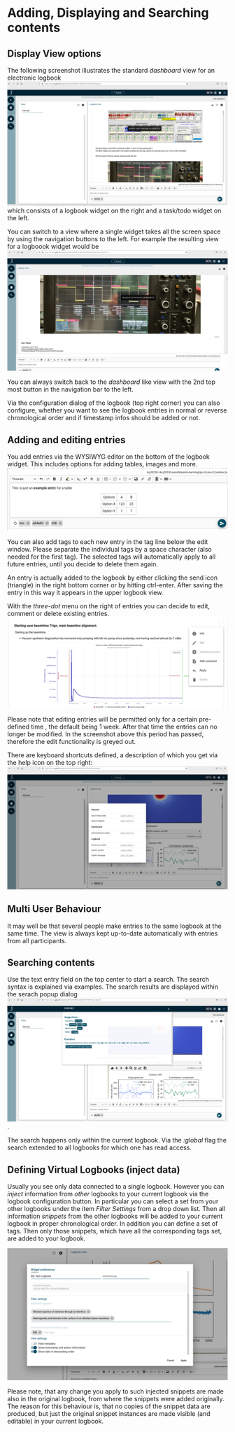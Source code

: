 # Adding, Displaying and Searching contents

## Display View options
The following screenshot illustrates the standard *dashboard* view for an electronic logbook ![logbook](img/logbook.png) which consists of a logbook widget on the right and a task/todo widget on the left.

You can switch to a view where a single widget takes all the screen space by using the navigation buttons to the left. For example the resulting view  for a logboook widget would be ![logbook](img/fulllogbookview.png)

You can always switch back to the *dashboard* like view with the 2nd top most button in the navigation bar to the left.

Via the configuration dialog of the logbook (top right corner) you can also configure, whether you want to see the logbook entries in normal or reverse chronological order and if timestamp infos should be added or not.

## Adding and editing entries

You add entries via the WYSIWYG editor on the bottom of the logbook widget. This includes options for adding tables, images and more. 
![Editing contents](img/edit.png)

You can also add tags to each new entry in the tag line below the edit window. Please separate the individual tags by a space character (also needed for the first tag). The selected tags will automatically apply to all future entries, until you decide to delete them again.

An entry is actually added to the logbook by either clicking the send icon (triangle) in the right bottom corner or by hitting ctrl-enter. After saving the entry in this way it appears in the upper logbook view. 

With the *three-dot* menu on the right of entries you can decide to edit, comment or delete existing entries.
![Editing existing contents](img/edit-popup.png)

Please note that editing entries will be permitted only for a certain pre-defined time , the default being 1 week. After that time the entries can no longer be modified. In the screenshot above this period has passed, therefore the edit functionality is greyed out.

There are keyboard shortcuts defined, a description of which you get via the help icon on the top right:
![Keyboard Shortcut Help](img/help.png)


## Multi User Behaviour

It may well be that several people make entries to the same logbook at the same time. The view is always kept up-to-date automatically with entries from all participants.

## Searching contents
Use the text entry field on the top center to start a search. The search syntax is explained via examples. The search results are displayed within the serach popup dialog ![search popup widget](img/search.png). 

The search happens only within the current logbook. Via the *:global* flag the search extended to all logbooks for which one has read access.

## Defining Virtual Logbooks (inject data)
Usually you see only data connected to a single logbook. However you can *inject* information from *other* logbooks to your current logbook via the logbook configuration button. In particular you can select a set from your other logbooks under the item *Filter Settings* from a drop down list. Then all information *snippets* from the other logbooks will be added to your current logbook in proper chronological order. In addition you can define a set of tags. Then only those snippets, which have all the corresponding tags set, are added to your logbook. 

![definition of virtual logbooks](img/virtual-logbook.png)

Please note, that any change you apply to such injected snippets are made also in the original logbook, from where the snippets were added originally. The reason for this behaviour is, that no copies of the snippet data are produced, but just the original snippet instances are made visible (and editable) in your current logbook.

